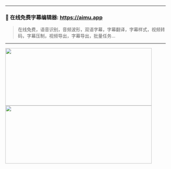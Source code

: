-------------

### 📝  在线免费字幕编辑器: https://aimu.app

> 在线免费，语音识别，音频波形，双语字幕，字幕翻译，字幕样式，视频转码，字幕压制，视频导出，字幕导出，批量任务...

-------------

<img width="460" height="180" src="https://github-readme-stats.vercel.app/api?username=zhw2590582&show_icons=true" /><img width="460" height="182" src="https://ns.yuy1n.io/card/a5907405f98a24b6/history" />
